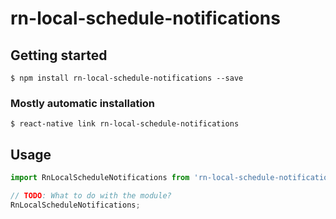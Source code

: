 # rn-local-schedule-notifications

## Getting started

`$ npm install rn-local-schedule-notifications --save`

### Mostly automatic installation

`$ react-native link rn-local-schedule-notifications`

## Usage
```javascript
import RnLocalScheduleNotifications from 'rn-local-schedule-notifications';

// TODO: What to do with the module?
RnLocalScheduleNotifications;
```
